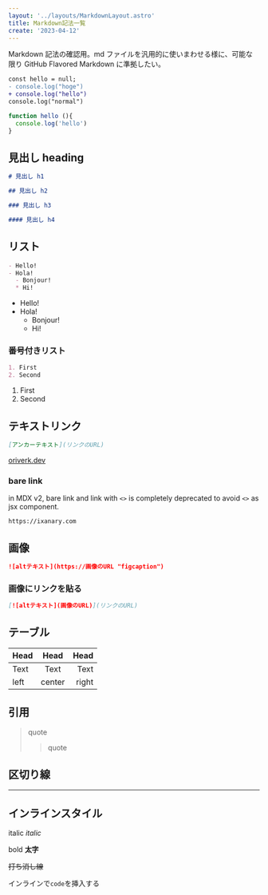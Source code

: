 ```yaml
---
layout: '../layouts/MarkdownLayout.astro'
title: Markdown記法一覧
create: '2023-04-12'
---
```


Markdown 記法の確認用。md ファイルを汎用的に使いまわせる様に、可能な限り GitHub Flavored Markdown に準拠したい。

```diff
const hello = null;
- console.log("hoge")
+ console.log("hello")
console.log("normal")
```

```js index.js
function hello (){
  console.log('hello')
}
```

## 見出し heading

```md
# 見出し h1

## 見出し h2

### 見出し h3

#### 見出し h4
```

## リスト

```md
- Hello!
- Hola!
  - Bonjour!
  * Hi!
```

- Hello!
- Hola!
  - Bonjour!
  - Hi!

### 番号付きリスト

```md
1. First
2. Second
```

1. First
2. Second

## テキストリンク

```md
[アンカーテキスト](リンクのURL)
```

[oriverk.dev](https://oriverk.dev)

### bare link

in MDX v2, bare link and link with `<>` is completely deprecated to avoid `<>` as jsx component.

```plaintext
https://ixanary.com
```

## 画像

```md
![altテキスト](https://画像のURL "figcaption")
```

### 画像にリンクを貼る

```md
[![altテキスト](画像のURL)](リンクのURL)
```

## テーブル

| Head | Head | Head |
| :--- | :--: | ---: |
| Text | Text | Text |
| left | center | right |

## 引用

> quote
> > quote

## 区切り線

---

## インラインスタイル

italic _italic_

bold **太字**

~~打ち消し線~~

インラインで`code`を挿入する
